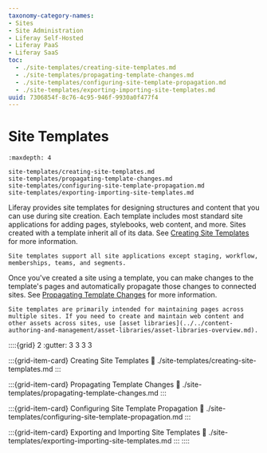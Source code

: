 ```yaml
---
taxonomy-category-names:
- Sites
- Site Administration
- Liferay Self-Hosted
- Liferay PaaS
- Liferay SaaS
toc:
  - ./site-templates/creating-site-templates.md
  - ./site-templates/propagating-template-changes.md
  - ./site-templates/configuring-site-template-propagation.md
  - ./site-templates/exporting-importing-site-templates.md
uuid: 7306854f-8c76-4c95-946f-9930a0f477f4
---
```


# Site Templates

```{toctree}
:maxdepth: 4

site-templates/creating-site-templates.md
site-templates/propagating-template-changes.md
site-templates/configuring-site-template-propagation.md
site-templates/exporting-importing-site-templates.md
```

Liferay provides site templates for designing structures and content that you can use during site creation. Each template includes most standard site applications for adding pages, stylebooks, web content, and more. Sites created with a template inherit all of its data. See [Creating Site Templates](./site-templates/creating-site-templates.md) for more information.

```{note}
Site templates support all site applications except staging, workflow, memberships, teams, and segments.
```

Once you've created a site using a template, you can make changes to the template's pages and automatically propagate those changes to connected sites. See [Propagating Template Changes](./site-templates/propagating-template-changes.md) for more information.

```{important}
Site templates are primarily intended for maintaining pages across multiple sites. If you need to create and maintain web content and other assets across sites, use [asset libraries](../../content-authoring-and-management/asset-libraries/asset-libraries-overview.md).
```

::::{grid} 2
:gutter: 3 3 3 3

:::{grid-item-card} Creating Site Templates
:link: ./site-templates/creating-site-templates.md
:::

:::{grid-item-card} Propagating Template Changes
:link: ./site-templates/propagating-template-changes.md
:::

:::{grid-item-card} Configuring Site Template Propagation
:link: ./site-templates/configuring-site-template-propagation.md
:::

:::{grid-item-card} Exporting and Importing Site Templates
:link: ./site-templates/exporting-importing-site-templates.md
:::
::::
